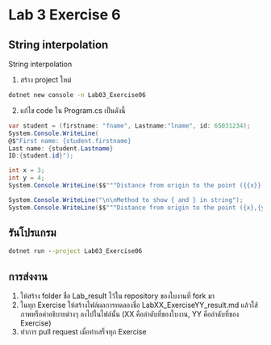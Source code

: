 # Lab 3 Exercise 6

## String interpolation

String interpolation

1. สร้าง project ใหม่

```cmd
dotnet new console -n Lab03_Exercise06
```

2. แก้ไข code ใน Program.cs เป็นดังนี้

```cs
var student = (firstname: "fname", Lastname:"lname", id: 65031234);
System.Console.WriteLine(
@$"First name: {student.firstname} 
Last name: {student.Lastname} 
ID:{student.id}");

int x = 3;
int y = 4;
System.Console.WriteLine($$"""Distance from origin to the point ({{x}},{{y}}) is {{Math.Sqrt(x*x+y*y)}}""");  

System.Console.WriteLine("\n\nMethod to show { and } in string");
System.Console.WriteLine($$"""Distance from origin to the point ({x},{y}) is {Math.Sqrt(x*x+y*y)}""");  

```

## รันโปรแกรม

```cmd
dotnet run --project Lab03_Exercise06
```

## การส่งงาน

1. ให้สร้าง folder ชื่อ Lab_result ไว้ใน repository ของใบงานที่ fork มา
2. ในทุก Exercise ให้สร้างไฟล์ผลการทดลองชื่อ LabXX_ExerciseYY_result.md แล้วใส้ภาพหรือคำอธิบายต่างๆ ลงไปในไฟล์นั้น (XX คือลำดับที่ของใบงาน, YY คือลำดับที่ของ Exercise)
3. ทำการ pull request เมื่อทำเสร็จทุก Exercise
